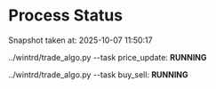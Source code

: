 # Process Status

Snapshot taken at: 2025-10-07 11:50:17

../wintrd/trade_algo.py --task price_update: **RUNNING**

../wintrd/trade_algo.py --task buy_sell: **RUNNING**

